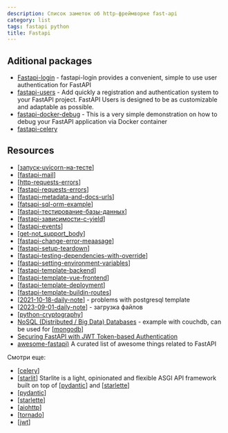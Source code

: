 ```yaml
---
description: Список заметок об http-фреймворке fast-api
category: list
tags: fastapi python
title: Fastapi
---
```

## Aditional packages

- [Fastapi-login](https://fastapi-login.readthedocs.io/) - fastapi-login provides a convenient, simple to use user authentication for FastAPI
- [fastapi-users](https://github.com/fastapi-users/fastapi-users) - Add quickly a registration and authentication system to your FastAPI project. FastAPI Users is designed to be as customizable and adaptable as possible.
- [fastapi-docker-debug](https://github.com/Kludex/fastapi-docker-debug) - This is a very simple demonstration on how to debug your FastAPI application via Docker container
- [fastapi-celery](https://github.com/GregaVrbancic/fastapi-celery)

## Resources

- [[запуск-uvicorn-на-тесте]]
- [[fastapi-mail]]
- [[http-requests-errors]]
- [[fastapi-requests-errors]]
- [[fastapi-metadata-and-docs-urls]]
- [[fatsapi-sql-orm-example]]
- [[fastapi-тестирование-базы-данных]]
- [[fastapi-зависимости-с-yield]]
- [[fastapi-events]]
- [[get-not_support_body]]
- [[fastapi-change-error-meaasage]]
- [[fastapi-setup-teardown]]
- [[fastapi-testing-dependencies-with-override]]
- [[fastapi-setting-environment-variables]]
- [[fastapi-template-backend]]
- [[fastapi-template-vue-frontend]]
- [[fastapi-template-deployment]]
- [[fastapi-template-buildin-routes]]
- [[2021-10-18-daily-note]] - problems with postgresql template
- [[2023-09-01-daily-note]] - загрузка файлов
- [[python-cryptography]]
- [NoSQL (Distributed / Big Data) Databases](https://fastapi.tiangolo.com/advanced/nosql-databases/) - example with couchdb, can be used for [[mongodb]]
- [Securing FastAPI with JWT Token-based Authentication](https://testdriven.io/blog/fastapi-jwt-auth/)
- [awesome-fastapi)](https://github.com/mjhea0/awesome-fastapi) A curated list of awesome things related to FastAPI

Смотри еще:

- [[celery]]
- [[starlit]] Starlite is a light, opinionated and flexible ASGI API framework built on top of [[pydantic]] and [[starlette]]
- [[pydantic]]
- [[starlette]]
- [[aiohttp]]
- [[tornado]]
- [[jwt]]

[//begin]: # "Autogenerated link references for markdown compatibility"
[запуск-uvicorn-на-тесте]: %D0%B7%D0%B0%D0%BF%D1%83%D1%81%D0%BA-uvicorn-%D0%BD%D0%B0-%D1%82%D0%B5%D1%81%D1%82%D0%B5 "Fast-api v3 спецификация"
[fastapi-mail]: fastapi-mail "Fastapi mail"
[http-requests-errors]: http-requests-errors "Http requests"
[fastapi-requests-errors]: fastapi-requests-errors "Fastapi requests errors"
[fastapi-metadata-and-docs-urls]: fastapi-metadata-and-docs-urls "Fastapi Metadata and Docs URLs"
[fatsapi-sql-orm-example]: fatsapi-sql-orm-example "Fatsapi sql orm example"
[fastapi-тестирование-базы-данных]: fastapi-%D1%82%D0%B5%D1%81%D1%82%D0%B8%D1%80%D0%BE%D0%B2%D0%B0%D0%BD%D0%B8%D0%B5-%D0%B1%D0%B0%D0%B7%D1%8B-%D0%B4%D0%B0%D0%BD%D0%BD%D1%8B%D1%85 "Fastapi тестирование базы данных"
[fastapi-зависимости-с-yield]: fastapi-%D0%B7%D0%B0%D0%B2%D0%B8%D1%81%D0%B8%D0%BC%D0%BE%D1%81%D1%82%D0%B8-%D1%81-yield "Fastapi зависимости с yield"
[fastapi-events]: fastapi-events "Fastapi events"
[get-not_support_body]: get-not_support_body "GET not support body"
[fastapi-change-error-meaasage]: fastapi-change-error-meaasage "Fastapi change error measage"
[fastapi-setup-teardown]: fastapi-setup-teardown "Fastapi setup teardown"
[fastapi-testing-dependencies-with-override]: fastapi-testing-dependencies-with-override "Fastapi testing dependencies with owerride"
[fastapi-setting-environment-variables]: fastapi-setting-environment-variables "Fastapi environment variables"
[fastapi-template-backend]: fastapi-template-backend "Fastapi template backend"
[fastapi-template-vue-frontend]: fastapi-template-vue-frontend "Fastapi frontend development"
[fastapi-template-deployment]: fastapi-template-deployment "Fastapi template deployment"
[fastapi-template-buildin-routes]: fastapi-template-buildin-routes "Fastapi template buildin routes"
[2021-10-18-daily-note]: ..%2Fposts%2F2021-10-18-daily-note "Проблемы с fastapi postgresql template"
[2023-09-01-daily-note]: ..%2Fposts%2F2023-09-01-daily-note "Несколько практических вопросов по загрузке файлов в фастапи"
[python-cryptography]: python-cryptography "Криптография в python"
[mongodb]: mongodb "MongoDB"
[celery]: celery "Celery"
[starlit]: starlit "Starlit"
[pydantic]: pydantic "Pydantic"
[starlette]: starlette "Starlette"
[aiohttp]: aiohttp "Aiohttp асинхронный клиент-свервер на python."
[tornado]: tornado "Tornado - http web-фреймворк и асинхронная библиотека"
[jwt]: jwt "JWT"
[//end]: # "Autogenerated link references"
[//begin]: # "Autogenerated link references for markdown compatibility"
[запуск-uvicorn-на-тесте]: запуск-uvicorn-на-тесте "Fast-api v3 спецификация"
[fastapi-mail]: fastapi-mail "Fastapi mail"
[http-requests-errors]: http-requests-errors "Http requests"
[fastapi-requests-errors]: fastapi-requests-errors "Fastapi requests errors"
[fastapi-metadata-and-docs-urls]: fastapi-metadata-and-docs-urls "Fastapi Metadata and Docs URLs"
[fatsapi-sql-orm-example]: fatsapi-sql-orm-example "Fatsapi sql orm example"
[fastapi-тестирование-базы-данных]: fastapi-тестирование-базы-данных "Fastapi тестирование базы данных"
[fastapi-зависимости-с-yield]: fastapi-зависимости-с-yield "Fastapi зависимости с yield"
[fastapi-events]: fastapi-events "Fastapi events"
[get-not_support_body]: get-not_support_body "GET not support body"
[fastapi-change-error-meaasage]: fastapi-change-error-meaasage "Fastapi change error measage"
[fastapi-setup-teardown]: fastapi-setup-teardown "Fastapi setup teardown"
[fastapi-testing-dependencies-with-override]: fastapi-testing-dependencies-with-override "Fastapi testing dependencies with owerride"
[fastapi-setting-environment-variables]: fastapi-setting-environment-variables "Fastapi environment variables"
[fastapi-template-backend]: fastapi-template-backend "Fastapi template backend"
[fastapi-template-vue-frontend]: fastapi-template-vue-frontend "Fastapi frontend development"
[fastapi-template-deployment]: fastapi-template-deployment "Fastapi template deployment"
[fastapi-template-buildin-routes]: fastapi-template-buildin-routes "Fastapi template buildin routes"
[2021-10-18-daily-note]: ../posts/2021-10-18-daily-note "Проблемы с fastapi postgresql template"
[python-cryptography]: python-cryptography "Криптография в python"
[mongodb]: mongodb "MongoDB"
[celery]: celery "Celery"
[starlit]: starlit "Starlit"
[pydantic]: pydantic "Pydantic"
[starlette]: starlette "Starlette"
[pydantic]: pydantic "Pydantic"
[starlette]: starlette "Starlette"
[aiohttp]: aiohttp "Aiohttp асинхронный клиент-свервер на python."
[tornado]: tornado "Tornado - http web-фреймворк и асинхронная библиотека"
[//end]: # "Autogenerated link references"